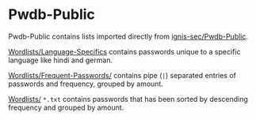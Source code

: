 # Pwdb-Public

Pwdb-Public contains lists imported directly from [ignis-sec/Pwdb-Public](https://github.com/ignis-sec/Pwdb-Public/).

[Wordlists/Language-Specifics](Wordlists/Language-Specifics/) contains passwords unique to a specific language like hindi and german.

[Wordlists/Frequent-Passwords/](Wordlists/Frequent-Passwords/) contains pipe (`|`) separated entries of passwords and frequency, grouped by amount.

[Wordlists/](Wordlists/) `*.txt` contains passwords that has been sorted by descending frequency and grouped by amount.